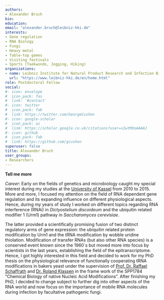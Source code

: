 ```yaml
---
authors:
- Alexander Bruch
bio:  
education: 
email: "alexander.bruch@leibniz-hki.de"
interests:
- Gene regulation
- RNA Biology
- Fungi
- Heavy metal
- Table-top games
- Visiting festivals
- Sports (Taekwondo, Jogging, Hiking)
organizations:
- name: Leibniz Institute for Natural Product Research and Infection Biology (Leibniz-HKI)
  url: "https://www.leibniz-hki.de/en/home.html"
role: Postdoctoral Fellow
social:
#- icon: envelope
#  icon_pack: fas
#  link: '#contact'
#- icon: twitter
#  icon_pack: fab
#  link: https://twitter.com/GeorgeCushen
#- icon: google-scholar
#  icon_pack: ai
#  link: https://scholar.google.co.uk/citations?user=sIwtMXoAAAAJ
#- icon: github
#  icon_pack: fab
#  link: https://github.com/gcushen
superuser: false
title: Alexander Bruch
user_groups:
- Researchers
---
```


__Tell me more__

_Career_: Early on the fields of genetics and microbiology caught my special interest during my studies at the [University of Kassel](https://www.uni-kassel.de/uni/) from 2010 to 2015. More and more, I focused my attention on the field of RNA dependent gene regulation and its expanding influence on different physiological aspects. Hence, during my years of study I worked on different topics regarding RNA interference (RNAi) in _Dictyostelium discoideum_ and the ubiquitin related modifier 1 (Urm1) pathway in _Saccharomyces cerevisiae_.  

The latter provided a scientifically promising fusion of two distinct regulatory arms of gene expression: the ubiquitin related protein modification by Urm1 and the tRNA modification by wobble uridine thiolation. Modification of transfer RNAs (but also other RNA species) is a conserved event known since the 1960´s but moved more into focus by scientists in the last years, establishing the field of the epitranscriptome. Hence, I got highly interested in this field and decided to work for my PhD thesis on the physiological relevance of functionally cooperating tRNA modifications in bakers yeast under the supervision of [Prof. Dr. Raffael Schaffrath](https://www.uni-kassel.de/fb10/institute/biologie/fachgebiete/mikrobiologie/prof-dr-raffael-schaffrath.html) and [Dr. Roland Klassen](https://www.uni-kassel.de/fb10/institute/biologie/fachgebiete/mikrobiologie/mitarbeiter/detailseite/person/1166-Roland-Klassen.html) in the frame work of the SPP1784 “Chemical Biology of native Nucleic Acid Modifications”. After finishing my PhD, I decided to change subject to further dig into other aspects of the RNA world and now focus on the importance of mobile RNA molecules during infection by facultative pathogenic fungi.
